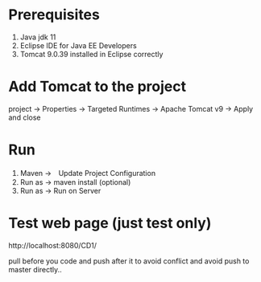 # Prerequisites
1. Java jdk 11 
2. Eclipse IDE for Java EE Developers
3. Tomcat 9.0.39 installed in Eclipse correctly

# Add Tomcat to the project
project -> Properties -> Targeted Runtimes -> Apache Tomcat v9 -> Apply and close 

# Run
1. Maven ->　Update Project Configuration
2. Run as -> maven install (optional)
3. Run as -> Run on Server

# Test web page (just test only)
http://localhost:8080/CD1/

pull before you code and push after it to avoid conflict and avoid push to master directly..

